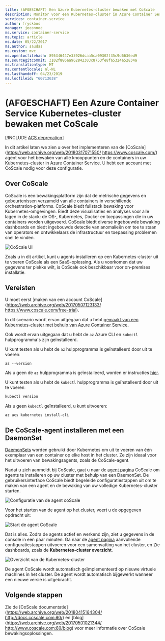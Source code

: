 ```yaml
---
title: (AFGESCHAFT) Een Azure Kubernetes-cluster bewaken met CoScale
description: Monitor voor een Kubernetes-cluster in Azure Container Service met CoScale
services: container-service
author: fryckbos
manager: jeconnoc
ms.service: container-service
ms.topic: article
ms.date: 05/22/2017
ms.author: saudas
ms.custom: mvc
ms.openlocfilehash: 895346447e33926dcaa5ca09302f35c9d6636ed9
ms.sourcegitcommit: 3102f886aa962842303c8753fe8fa5324a52834a
ms.translationtype: MT
ms.contentlocale: nl-NL
ms.lasthandoff: 04/23/2019
ms.locfileid: "60713038"
---
```

# <a name="deprecated-monitor-an-azure-container-service-kubernetes-cluster-with-coscale"></a>(AFGESCHAFT) Een Azure Container Service Kubernetes-cluster bewaken met CoScale

[!INCLUDE [ACS deprecation](../../../includes/container-service-kubernetes-deprecation.md)]

In dit artikel laten we zien u over het implementeren van de [CoScale](https://web.archive.org/web/20180317071550/ https://www.coscale.com/) agent voor het bewaken van alle knooppunten en de containers in uw Kubernetes-cluster in Azure Container Service. U hebt een account met CoScale nodig voor deze configuratie. 


## <a name="about-coscale"></a>Over CoScale 

CoScale is een bewakingsplatform zijn dat de metrische gegevens en gebeurtenissen verzameld van alle containers in verschillende orchestration-platforms. CoScale biedt fullstack bewaking voor Kubernetes-omgevingen. Biedt deze visualisaties en analyses voor alle lagen in de stack: de OS-, Kubernetes, Docker en toepassingen die in uw containers worden uitgevoerd. CoScale biedt diverse ingebouwde bewaking dashboards en biedt ingebouwde detectie van anomalieën om toe te staan van operators en ontwikkelaars de infrastructuur en toepassing problemen snel te vinden.

![CoScale UI](./media/container-service-kubernetes-coscale/coscale.png)

Zoals u in dit artikel, kunt u agents installeren op een Kubernetes-cluster uit te voeren CoScale als een SaaS-oplossing. Als u voorkomen dat uw gegevens ter plekke wilt, is CoScale ook beschikbaar voor on-premises installatie.


## <a name="prerequisites"></a>Vereisten

U moet eerst [maken van een account CoScale](https://web.archive.org/web/20170507123133/ https://www.coscale.com/free-trial).

In dit scenario wordt ervan uitgegaan dat u hebt [gemaakt van een Kubernetes-cluster met behulp van Azure Container Service](container-service-kubernetes-walkthrough.md).

Ook wordt ervan uitgegaan dat u hebt de `az` Azure CLI en `kubectl` hulpprogramma's zijn geïnstalleerd.

U kunt testen als u hebt de `az` hulpprogramma is geïnstalleerd door uit te voeren:

```azurecli
az --version
```

Als u geen de `az` hulpprogramma is geïnstalleerd, worden er instructies [hier](/cli/azure/install-azure-cli).

U kunt testen als u hebt de `kubectl` hulpprogramma is geïnstalleerd door uit te voeren:

```bash
kubectl version
```

Als u geen `kubectl` geïnstalleerd, u kunt uitvoeren:

```azurecli
az acs kubernetes install-cli
```

## <a name="installing-the-coscale-agent-with-a-daemonset"></a>De CoScale-agent installeren met een DaemonSet
[DaemonSets](https://kubernetes.io/docs/concepts/workloads/controllers/daemonset/) worden gebruikt door Kubernetes om uit te voeren van één exemplaar van een container op elke host in het cluster.
Ze zijn ideaal voor het uitvoeren van bewakingsagents, zoals de CoScale-agent.

Nadat u zich aanmeldt bij CoScale, gaat u naar de [agent pagina](https://app.coscale.com/) CoScale om agents te installeren op uw cluster met behulp van een DaemonSet. De gebruikersinterface CoScale biedt begeleide configuratiestappen uit om te maken van een agent en de bewaking van uw volledige Kubernetes-cluster starten.

![Configuratie van de agent coScale](./media/container-service-kubernetes-coscale/installation.png)

Voor het starten van de agent op het cluster, voert u de opgegeven opdracht uit:

![Start de agent CoScale](./media/container-service-kubernetes-coscale/agent_script.png)

Dat is alles. Zodra de agents actief en werkend zijn, ziet u gegevens in de console in een paar minuten. Ga naar de [agent pagina](https://app.coscale.com/) aanvullende configuratiestappen uitvoeren voor een samenvatting van het cluster, en Zie dashboards, zoals de **Kubernetes-cluster overzicht**.

![Overzicht van de Kubernetes-cluster](./media/container-service-kubernetes-coscale/dashboard_clusteroverview.png)

De agent CoScale wordt automatisch geïmplementeerd op nieuwe virtuele machines in het cluster. De agent wordt automatisch bijgewerkt wanneer een nieuwe versie is uitgebracht.


## <a name="next-steps"></a>Volgende stappen

Zie de [CoScale documentatie](https://web.archive.org/web/20180415164304/ http://docs.coscale.com:80/) en [blog](https://web.archive.org/web/20170501021344/ http://www.coscale.com:80/blog) voor meer informatie over CoScale bewakingsoplossingen. 

